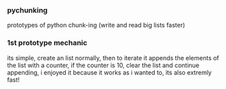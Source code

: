 ### pychunking
prototypes of python chunk-ing (write and read big lists faster)

### 1st prototype mechanic
its simple, create an list normally, then to iterate it appends the elements of the list with a counter, if the counter is 10, clear the list and continue appending, i enjoyed it because it works as i wanted to, its also extremly fast!

